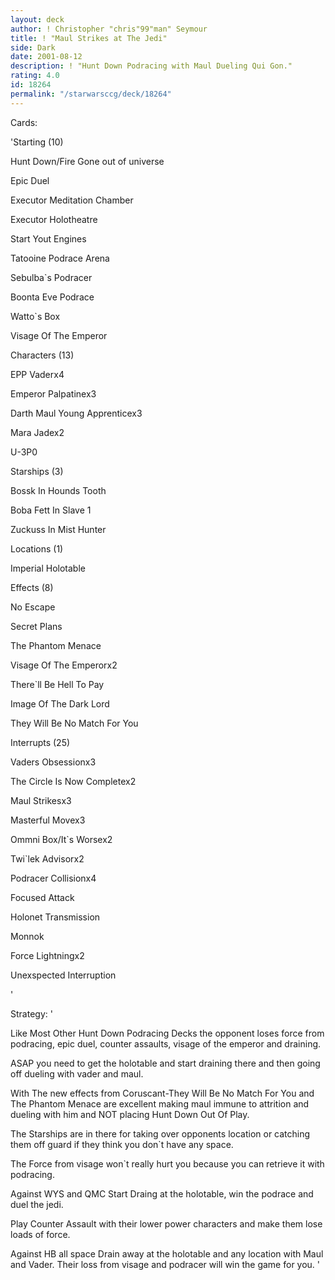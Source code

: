 ```yaml
---
layout: deck
author: ! Christopher "chris"99"man" Seymour
title: ! "Maul Strikes at The Jedi"
side: Dark
date: 2001-08-12
description: ! "Hunt Down Podracing with Maul Dueling Qui Gon."
rating: 4.0
id: 18264
permalink: "/starwarsccg/deck/18264"
---
```

Cards: 

'Starting (10)

Hunt Down/Fire Gone out of universe

Epic Duel

Executor Meditation Chamber

Executor Holotheatre

Start Yout Engines

Tatooine Podrace Arena

Sebulba`s Podracer

Boonta Eve Podrace

Watto`s Box

Visage Of The Emperor


Characters (13)

EPP Vaderx4

Emperor Palpatinex3

Darth Maul Young Apprenticex3

Mara Jadex2

U-3P0


Starships (3)

Bossk In Hounds Tooth

Boba Fett In Slave 1

Zuckuss In Mist Hunter


Locations (1)

Imperial Holotable


Effects (8)

No Escape

Secret Plans

The Phantom Menace

Visage Of The Emperorx2

There`ll Be Hell To Pay

Image Of The Dark Lord

They Will Be No Match For You


Interrupts (25)

Vaders Obsessionx3

The Circle Is Now Completex2

Maul Strikesx3

Masterful Movex3

Ommni Box/It`s Worsex2

Twi`lek Advisorx2

Podracer Collisionx4

Focused Attack

Holonet Transmission

Monnok

Force Lightningx2

Unexspected Interruption


'

Strategy: '

Like Most Other Hunt Down Podracing Decks the opponent loses force from podracing, epic duel, counter assaults, visage of the emperor and draining.


ASAP you need to get the holotable and start draining there and then going off dueling with vader and maul.


With The new effects from Coruscant-They Will Be No Match For You and The Phantom Menace are excellent making maul immune to attrition and dueling with him and NOT placing Hunt Down Out Of Play.


The Starships are in there for taking over opponents location or catching them off guard if they think you don`t have any space.


The Force from visage won`t really hurt you because you can retrieve it with podracing.


Against WYS and QMC Start Draing at the holotable, win the podrace and duel the jedi.

Play Counter Assault with their lower power characters and make them lose loads of force.


Against HB all space Drain away at the holotable and any location with Maul and Vader. Their loss from visage and podracer will win the game for you. '
